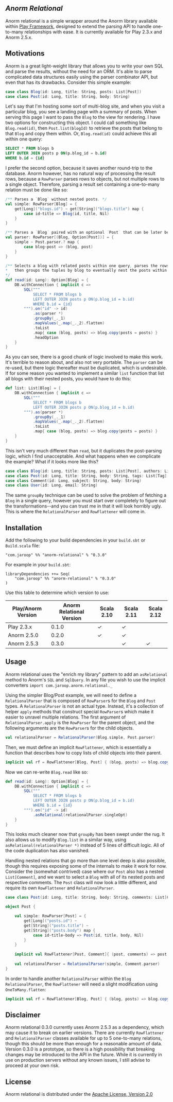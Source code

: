 *Anorm Relational*
------------------------------------------------

Anorm relational is a simple wrapper around the Anorm library available within [Play Framework](http://www.playframework.com), designed to extend the parsing API to handle one-to-many relationships with ease. It is currently available for Play 2.3.x and Anorm 2.5.x.

Motivations
-----------

Anorm is a great light-weight library that allows you to write your own SQL and parse the results, without the need for an ORM.  It's able to parse complicated data structures easily using the parser combinator API, but even that has its drawbacks. Consider this simple example:

```scala
case class Blog(id: Long, title: String, posts: List[Post])
case class Post(id: Long, title: String, body: String)
```

Let's say that I'm hosting some sort of multi-blog site, and when you visit a particular blog, you see a landing page with a summary of posts. When serving this page I want to pass the `Blog` to the view for rendering. I have two options for constructing this object. I could call something like `Blog.read(id)`, then `Post.list(blogId)` to retrieve the posts that belong to that `Blog` and copy them within. Or, `Blog.read(id)` could achieve this all within one query:

```SQL
SELECT * FROM blogs b
LEFT OUTER JOIN posts p ON(p.blog_id = b.id)
WHERE b.id = {id}
```

I prefer the second option, because it saves another round-trip to the database. Anorm however, has no natural way of processing the result rows, because a `RowParser` parses rows to objects, but not multiple rows to a single object. Therefore, parsing a result set containing a one-to-many relation must be done like so:

```scala
/** Parses a `Blog` without nested posts. */
val simple: RowParser[Blog] = {
    get[Long]("blogs.id") ~ get[String]("blogs.title") map {
        case id~title => Blog(id, title, Nil)
    }
}

/** Parses a `Blog` paired with an optional `Post` that can be later be collapsed into one object. */
val parser: RowParser[(Blog, Option[Post])] = {
    simple ~ Post.parser.? map {
        case blog~post => (blog, post)
    }
}

/** Selects a blog with related posts within one query, parses the rows as (blog, post) tuples,
*   then groups the tuples by blog to eventually nest the posts within their parent blog.
*/
def read(id: Long): Option[Blog] = {
    DB.withConnection { implicit c =>
        SQL("""
            SELECT * FROM blogs b
            LEFT OUTER JOIN posts p ON(p.blog_id = b.id)
            WHERE b.id = {id}
        """).on("id" -> id)
            .as(parser *)
            .groupBy(_._1)
            .mapValues(_.map(_._2).flatten)
            .toList
            .map{ case (blog, posts) => blog.copy(posts = posts) }
            .headOption
    }
}
```

As you can see, there is a good chunk of logic involved to make this work. It's terrible to reason about, and also not very portable. The `parser` can be re-used, but there logic thereafter must be duplicated, which is undesirable. If for some reason you wanted to implement a similar `list` function that list all blogs with their nested posts, you would have to do this:

```scala
def list: List[Blog] = {
    DB.withConnection { implicit c =>
        SQL("""
            SELECT * FROM blogs b
            LEFT OUTER JOIN posts p ON(p.blog_id = b.id)
        """).as(parser *)
            .groupBy(_._1)
            .mapValues(_.map(_._2).flatten)
            .toList
            .map{ case (blog, posts) => blog.copy(posts = posts) }
    }
}
```

This isn't very much different than `read`, but it duplicates the post-parsing logic, which I find unacceptable. And what happens when we complicate the example? What if it looks more like this?

``` scala
case class Blog(id: Long, title: String, posts: List[Post], authors: List[User])
case class Post(id: Long, title: String, body: String, tags: List[Tag], comments: List[Comment])
case class Comment(id: Long, subject: String, body: String)
case class User(id: Long, email: String)
```

The same `groupBy` technique can be used to solve the problem of fetching a `Blog` in a single query, however you must start over completely to figure out the transformations--and you can trust me in that it will look horribly ugly. This is where the `RelationalParser` and `RowFlattener` will come in.

Installation
------------

Add the following to your build dependencies in your `build.sbt` or `Build.scala` file:

```
"com.jaroop" %% "anorm-relational" % "0.3.0"
```

For example in your `build.sbt`:

```
libraryDependencies ++= Seq(
    "com.jaroop" %% "anorm-relational" % "0.3.0"
)
```

Use this table to determine which version to use:

| Play/Anorm Version  | Anorm Relational Version | Scala 2.10 | Scala 2.11 | Scala 2.12 |
| ------------------- | ------------------------ | ---------- | ---------- | ---------- |
| Play 2.3.x          | 0.1.0                    | &#10003;   | &#10003;   |            |
| Anorm 2.5.0         | 0.2.0                    | &#10003;   | &#10003;   |            |
| Anorm 2.5.3         | 0.3.0                    |            | &#10003;   | &#10003;   |

Usage
-----

Anorm relational uses the "enrich my library" pattern to add an `asRelational` method to Anorm's `SQL` and `SqlQuery`.  In any file you wish to use the implicit converters `import com.jaroop.anorm.relational._` 

Using the simpler Blog/Post example, we will need to define a `RelationalParser` that is composed of `RowParser`s for the `Blog` and `Post` types. A `RelationalParser` is not an actual type. Instead, it's a collection of helper `apply` methods that construct special `RowParser`s which make it easier to unravel multiple relations. The first argument of `RelationalParser.apply` is the `RowParser` for the parent object, and the following arguments are the `RowParser`s for the child objects.

```scala
val relationalParser = RelationalParser(Blog.simple, Post.parser)
```

Then, we must define an implicit `RowFlattener`, which is essentially a function that describes how to copy lists of child objects into their parent.

```scala
implicit val rf = RowFlattener[Blog, Post] { (blog, posts) => blog.copy(posts = posts) }
```

Now we can re-write `Blog.read` like so:

```scala
def read(id: Long): Option[Blog] = {
    DB.withConnection { implicit c =>
        SQL("""
            SELECT * FROM blogs b
            LEFT OUTER JOIN posts p ON(p.blog_id = b.id)
            WHERE b.id = {id}
        """).on("id" -> id)
            .asRelational(relationalParser.singleOpt)
    }
}
```

This looks much cleaner now that `groupBy` has been swept under the rug. It also allows us to modify `Blog.list` in a similar way, using `asRelational(relationalParser *)` instead of 5 lines of difficult logic. All of the code duplication has also vanished.

Handling nested relations that go more than one level deep is also possible, though this requires exposing some of the internals to make it work for now. Consider the (somewhat contrived) case where our `Post` also has a nested `List[Comment]`, and we want to select a `Blog` with all of its nested posts and respective comments. The `Post` class will now look a little different, and require its own `RowFlattener` and `RelationalParser`. 

```scala
case class Post(id: Long, title: String, body: String, comments: List[Comment])

object Post {

    val simple: RowParser[Post] = {
        get[Long]("posts.id") ~
        get[String]("posts.title") ~
        get[String]("posts.body") map {
            case id~title~body => Post(id, title, body, Nil)
        }
    }
    
    implicit val RowFlattener[Post, Comment]{ (post, comments) => post.copy(comments = comments) }
    
    val relationalParser = RelationalParser(simple, Comment.parser)
}
```
In order to handle another `RelationalParser` within the `Blog` `RelationalParser`, the `RowFlattener` will need a slight modification using `OneToMany.flatten`:

```scala
implicit val rf = RowFlattener[Blog, Post] { (blog, posts) => blog.copy(posts = OneToMany.flatten(posts)) }
```

Disclaimer
----------

Anorm relational 0.3.0 currently uses Anorm 2.5.3 as a dependency, which may cause it to break on earlier versions. There are currently `RowFlattener` and `RelationalParser` classes available for up to 5 one-to-many relations, though this should be more than enough for a reasonable amount of data. Version 0.3.0 is a prototype, so there is a high possibility that breaking changes may be introduced to the API in the future. While it is currently in use on production servers without any known issues, I still advise to proceed at your own risk.

License
-------

Anorm relational is distributed under the [Apache License, Version 2.0](http://www.apache.org/licenses/LICENSE-2.0.html)
